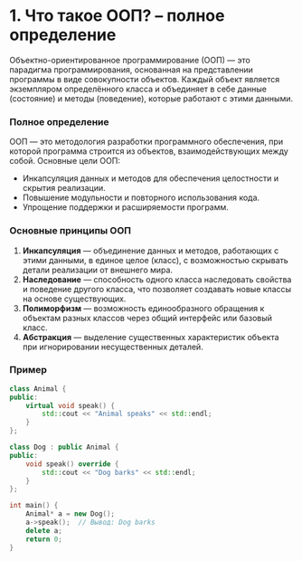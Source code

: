 # 1. Что такое ООП? – полное определение

Объектно-ориентированное программирование (ООП) — это парадигма программирования, основанная на представлении программы в виде совокупности объектов. Каждый объект является экземпляром определённого класса и объединяет в себе данные (состояние) и методы (поведение), которые работают с этими данными.

### Полное определение

ООП — это методология разработки программного обеспечения, при которой программа строится из объектов, взаимодействующих между собой. Основные цели ООП:
- Инкапсуляция данных и методов для обеспечения целостности и скрытия реализации.
- Повышение модульности и повторного использования кода.
- Упрощение поддержки и расширяемости программ.

### Основные принципы ООП

1. **Инкапсуляция** — объединение данных и методов, работающих с этими данными, в единое целое (класс), с возможностью скрывать детали реализации от внешнего мира.
2. **Наследование** — способность одного класса наследовать свойства и поведение другого класса, что позволяет создавать новые классы на основе существующих.
3. **Полиморфизм** — возможность единообразного обращения к объектам разных классов через общий интерфейс или базовый класс.
4. **Абстракция** — выделение существенных характеристик объекта при игнорировании несущественных деталей.

### Пример

```cpp
class Animal {
public:
    virtual void speak() {
        std::cout << "Animal speaks" << std::endl;
    }
};

class Dog : public Animal {
public:
    void speak() override {
        std::cout << "Dog barks" << std::endl;
    }
};

int main() {
    Animal* a = new Dog();
    a->speak();  // Вывод: Dog barks
    delete a;
    return 0;
}
```
